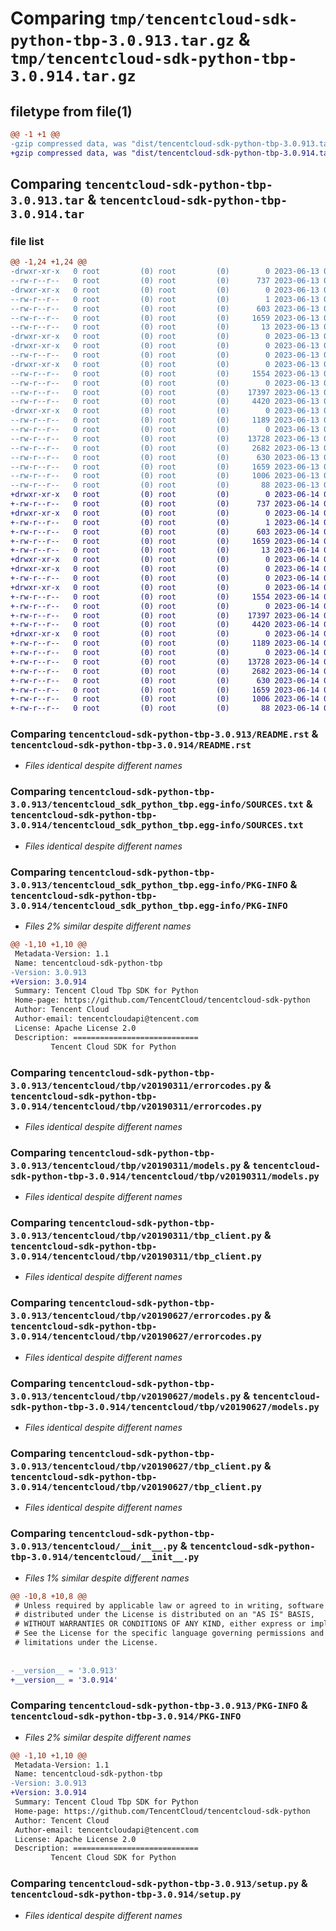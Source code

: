 # Comparing `tmp/tencentcloud-sdk-python-tbp-3.0.913.tar.gz` & `tmp/tencentcloud-sdk-python-tbp-3.0.914.tar.gz`

## filetype from file(1)

```diff
@@ -1 +1 @@
-gzip compressed data, was "dist/tencentcloud-sdk-python-tbp-3.0.913.tar", last modified: Tue Jun 13 02:25:27 2023, max compression
+gzip compressed data, was "dist/tencentcloud-sdk-python-tbp-3.0.914.tar", last modified: Wed Jun 14 00:34:34 2023, max compression
```

## Comparing `tencentcloud-sdk-python-tbp-3.0.913.tar` & `tencentcloud-sdk-python-tbp-3.0.914.tar`

### file list

```diff
@@ -1,24 +1,24 @@
-drwxr-xr-x   0 root         (0) root         (0)        0 2023-06-13 02:25:27.000000 tencentcloud-sdk-python-tbp-3.0.913/
--rw-r--r--   0 root         (0) root         (0)      737 2023-06-13 02:25:27.000000 tencentcloud-sdk-python-tbp-3.0.913/README.rst
-drwxr-xr-x   0 root         (0) root         (0)        0 2023-06-13 02:25:27.000000 tencentcloud-sdk-python-tbp-3.0.913/tencentcloud_sdk_python_tbp.egg-info/
--rw-r--r--   0 root         (0) root         (0)        1 2023-06-13 02:25:27.000000 tencentcloud-sdk-python-tbp-3.0.913/tencentcloud_sdk_python_tbp.egg-info/dependency_links.txt
--rw-r--r--   0 root         (0) root         (0)      603 2023-06-13 02:25:27.000000 tencentcloud-sdk-python-tbp-3.0.913/tencentcloud_sdk_python_tbp.egg-info/SOURCES.txt
--rw-r--r--   0 root         (0) root         (0)     1659 2023-06-13 02:25:27.000000 tencentcloud-sdk-python-tbp-3.0.913/tencentcloud_sdk_python_tbp.egg-info/PKG-INFO
--rw-r--r--   0 root         (0) root         (0)       13 2023-06-13 02:25:27.000000 tencentcloud-sdk-python-tbp-3.0.913/tencentcloud_sdk_python_tbp.egg-info/top_level.txt
-drwxr-xr-x   0 root         (0) root         (0)        0 2023-06-13 02:25:27.000000 tencentcloud-sdk-python-tbp-3.0.913/tencentcloud/
-drwxr-xr-x   0 root         (0) root         (0)        0 2023-06-13 02:25:27.000000 tencentcloud-sdk-python-tbp-3.0.913/tencentcloud/tbp/
--rw-r--r--   0 root         (0) root         (0)        0 2023-06-13 02:25:27.000000 tencentcloud-sdk-python-tbp-3.0.913/tencentcloud/tbp/__init__.py
-drwxr-xr-x   0 root         (0) root         (0)        0 2023-06-13 02:25:27.000000 tencentcloud-sdk-python-tbp-3.0.913/tencentcloud/tbp/v20190311/
--rw-r--r--   0 root         (0) root         (0)     1554 2023-06-13 02:25:27.000000 tencentcloud-sdk-python-tbp-3.0.913/tencentcloud/tbp/v20190311/errorcodes.py
--rw-r--r--   0 root         (0) root         (0)        0 2023-06-13 02:25:27.000000 tencentcloud-sdk-python-tbp-3.0.913/tencentcloud/tbp/v20190311/__init__.py
--rw-r--r--   0 root         (0) root         (0)    17397 2023-06-13 02:25:27.000000 tencentcloud-sdk-python-tbp-3.0.913/tencentcloud/tbp/v20190311/models.py
--rw-r--r--   0 root         (0) root         (0)     4420 2023-06-13 02:25:27.000000 tencentcloud-sdk-python-tbp-3.0.913/tencentcloud/tbp/v20190311/tbp_client.py
-drwxr-xr-x   0 root         (0) root         (0)        0 2023-06-13 02:25:27.000000 tencentcloud-sdk-python-tbp-3.0.913/tencentcloud/tbp/v20190627/
--rw-r--r--   0 root         (0) root         (0)     1189 2023-06-13 02:25:27.000000 tencentcloud-sdk-python-tbp-3.0.913/tencentcloud/tbp/v20190627/errorcodes.py
--rw-r--r--   0 root         (0) root         (0)        0 2023-06-13 02:25:27.000000 tencentcloud-sdk-python-tbp-3.0.913/tencentcloud/tbp/v20190627/__init__.py
--rw-r--r--   0 root         (0) root         (0)    13728 2023-06-13 02:25:27.000000 tencentcloud-sdk-python-tbp-3.0.913/tencentcloud/tbp/v20190627/models.py
--rw-r--r--   0 root         (0) root         (0)     2682 2023-06-13 02:25:27.000000 tencentcloud-sdk-python-tbp-3.0.913/tencentcloud/tbp/v20190627/tbp_client.py
--rw-r--r--   0 root         (0) root         (0)      630 2023-06-13 02:25:27.000000 tencentcloud-sdk-python-tbp-3.0.913/tencentcloud/__init__.py
--rw-r--r--   0 root         (0) root         (0)     1659 2023-06-13 02:25:27.000000 tencentcloud-sdk-python-tbp-3.0.913/PKG-INFO
--rw-r--r--   0 root         (0) root         (0)     1006 2023-06-13 02:25:27.000000 tencentcloud-sdk-python-tbp-3.0.913/setup.py
--rw-r--r--   0 root         (0) root         (0)       88 2023-06-13 02:25:27.000000 tencentcloud-sdk-python-tbp-3.0.913/setup.cfg
+drwxr-xr-x   0 root         (0) root         (0)        0 2023-06-14 00:34:34.000000 tencentcloud-sdk-python-tbp-3.0.914/
+-rw-r--r--   0 root         (0) root         (0)      737 2023-06-14 00:34:34.000000 tencentcloud-sdk-python-tbp-3.0.914/README.rst
+drwxr-xr-x   0 root         (0) root         (0)        0 2023-06-14 00:34:34.000000 tencentcloud-sdk-python-tbp-3.0.914/tencentcloud_sdk_python_tbp.egg-info/
+-rw-r--r--   0 root         (0) root         (0)        1 2023-06-14 00:34:34.000000 tencentcloud-sdk-python-tbp-3.0.914/tencentcloud_sdk_python_tbp.egg-info/dependency_links.txt
+-rw-r--r--   0 root         (0) root         (0)      603 2023-06-14 00:34:34.000000 tencentcloud-sdk-python-tbp-3.0.914/tencentcloud_sdk_python_tbp.egg-info/SOURCES.txt
+-rw-r--r--   0 root         (0) root         (0)     1659 2023-06-14 00:34:34.000000 tencentcloud-sdk-python-tbp-3.0.914/tencentcloud_sdk_python_tbp.egg-info/PKG-INFO
+-rw-r--r--   0 root         (0) root         (0)       13 2023-06-14 00:34:34.000000 tencentcloud-sdk-python-tbp-3.0.914/tencentcloud_sdk_python_tbp.egg-info/top_level.txt
+drwxr-xr-x   0 root         (0) root         (0)        0 2023-06-14 00:34:34.000000 tencentcloud-sdk-python-tbp-3.0.914/tencentcloud/
+drwxr-xr-x   0 root         (0) root         (0)        0 2023-06-14 00:34:34.000000 tencentcloud-sdk-python-tbp-3.0.914/tencentcloud/tbp/
+-rw-r--r--   0 root         (0) root         (0)        0 2023-06-14 00:34:34.000000 tencentcloud-sdk-python-tbp-3.0.914/tencentcloud/tbp/__init__.py
+drwxr-xr-x   0 root         (0) root         (0)        0 2023-06-14 00:34:34.000000 tencentcloud-sdk-python-tbp-3.0.914/tencentcloud/tbp/v20190311/
+-rw-r--r--   0 root         (0) root         (0)     1554 2023-06-14 00:34:34.000000 tencentcloud-sdk-python-tbp-3.0.914/tencentcloud/tbp/v20190311/errorcodes.py
+-rw-r--r--   0 root         (0) root         (0)        0 2023-06-14 00:34:34.000000 tencentcloud-sdk-python-tbp-3.0.914/tencentcloud/tbp/v20190311/__init__.py
+-rw-r--r--   0 root         (0) root         (0)    17397 2023-06-14 00:34:34.000000 tencentcloud-sdk-python-tbp-3.0.914/tencentcloud/tbp/v20190311/models.py
+-rw-r--r--   0 root         (0) root         (0)     4420 2023-06-14 00:34:34.000000 tencentcloud-sdk-python-tbp-3.0.914/tencentcloud/tbp/v20190311/tbp_client.py
+drwxr-xr-x   0 root         (0) root         (0)        0 2023-06-14 00:34:34.000000 tencentcloud-sdk-python-tbp-3.0.914/tencentcloud/tbp/v20190627/
+-rw-r--r--   0 root         (0) root         (0)     1189 2023-06-14 00:34:34.000000 tencentcloud-sdk-python-tbp-3.0.914/tencentcloud/tbp/v20190627/errorcodes.py
+-rw-r--r--   0 root         (0) root         (0)        0 2023-06-14 00:34:34.000000 tencentcloud-sdk-python-tbp-3.0.914/tencentcloud/tbp/v20190627/__init__.py
+-rw-r--r--   0 root         (0) root         (0)    13728 2023-06-14 00:34:34.000000 tencentcloud-sdk-python-tbp-3.0.914/tencentcloud/tbp/v20190627/models.py
+-rw-r--r--   0 root         (0) root         (0)     2682 2023-06-14 00:34:34.000000 tencentcloud-sdk-python-tbp-3.0.914/tencentcloud/tbp/v20190627/tbp_client.py
+-rw-r--r--   0 root         (0) root         (0)      630 2023-06-14 00:34:34.000000 tencentcloud-sdk-python-tbp-3.0.914/tencentcloud/__init__.py
+-rw-r--r--   0 root         (0) root         (0)     1659 2023-06-14 00:34:34.000000 tencentcloud-sdk-python-tbp-3.0.914/PKG-INFO
+-rw-r--r--   0 root         (0) root         (0)     1006 2023-06-14 00:34:34.000000 tencentcloud-sdk-python-tbp-3.0.914/setup.py
+-rw-r--r--   0 root         (0) root         (0)       88 2023-06-14 00:34:34.000000 tencentcloud-sdk-python-tbp-3.0.914/setup.cfg
```

### Comparing `tencentcloud-sdk-python-tbp-3.0.913/README.rst` & `tencentcloud-sdk-python-tbp-3.0.914/README.rst`

 * *Files identical despite different names*

### Comparing `tencentcloud-sdk-python-tbp-3.0.913/tencentcloud_sdk_python_tbp.egg-info/SOURCES.txt` & `tencentcloud-sdk-python-tbp-3.0.914/tencentcloud_sdk_python_tbp.egg-info/SOURCES.txt`

 * *Files identical despite different names*

### Comparing `tencentcloud-sdk-python-tbp-3.0.913/tencentcloud_sdk_python_tbp.egg-info/PKG-INFO` & `tencentcloud-sdk-python-tbp-3.0.914/tencentcloud_sdk_python_tbp.egg-info/PKG-INFO`

 * *Files 2% similar despite different names*

```diff
@@ -1,10 +1,10 @@
 Metadata-Version: 1.1
 Name: tencentcloud-sdk-python-tbp
-Version: 3.0.913
+Version: 3.0.914
 Summary: Tencent Cloud Tbp SDK for Python
 Home-page: https://github.com/TencentCloud/tencentcloud-sdk-python
 Author: Tencent Cloud
 Author-email: tencentcloudapi@tencent.com
 License: Apache License 2.0
 Description: ============================
         Tencent Cloud SDK for Python
```

### Comparing `tencentcloud-sdk-python-tbp-3.0.913/tencentcloud/tbp/v20190311/errorcodes.py` & `tencentcloud-sdk-python-tbp-3.0.914/tencentcloud/tbp/v20190311/errorcodes.py`

 * *Files identical despite different names*

### Comparing `tencentcloud-sdk-python-tbp-3.0.913/tencentcloud/tbp/v20190311/models.py` & `tencentcloud-sdk-python-tbp-3.0.914/tencentcloud/tbp/v20190311/models.py`

 * *Files identical despite different names*

### Comparing `tencentcloud-sdk-python-tbp-3.0.913/tencentcloud/tbp/v20190311/tbp_client.py` & `tencentcloud-sdk-python-tbp-3.0.914/tencentcloud/tbp/v20190311/tbp_client.py`

 * *Files identical despite different names*

### Comparing `tencentcloud-sdk-python-tbp-3.0.913/tencentcloud/tbp/v20190627/errorcodes.py` & `tencentcloud-sdk-python-tbp-3.0.914/tencentcloud/tbp/v20190627/errorcodes.py`

 * *Files identical despite different names*

### Comparing `tencentcloud-sdk-python-tbp-3.0.913/tencentcloud/tbp/v20190627/models.py` & `tencentcloud-sdk-python-tbp-3.0.914/tencentcloud/tbp/v20190627/models.py`

 * *Files identical despite different names*

### Comparing `tencentcloud-sdk-python-tbp-3.0.913/tencentcloud/tbp/v20190627/tbp_client.py` & `tencentcloud-sdk-python-tbp-3.0.914/tencentcloud/tbp/v20190627/tbp_client.py`

 * *Files identical despite different names*

### Comparing `tencentcloud-sdk-python-tbp-3.0.913/tencentcloud/__init__.py` & `tencentcloud-sdk-python-tbp-3.0.914/tencentcloud/__init__.py`

 * *Files 1% similar despite different names*

```diff
@@ -10,8 +10,8 @@
 # Unless required by applicable law or agreed to in writing, software
 # distributed under the License is distributed on an "AS IS" BASIS,
 # WITHOUT WARRANTIES OR CONDITIONS OF ANY KIND, either express or implied.
 # See the License for the specific language governing permissions and
 # limitations under the License.
 
 
-__version__ = '3.0.913'
+__version__ = '3.0.914'
```

### Comparing `tencentcloud-sdk-python-tbp-3.0.913/PKG-INFO` & `tencentcloud-sdk-python-tbp-3.0.914/PKG-INFO`

 * *Files 2% similar despite different names*

```diff
@@ -1,10 +1,10 @@
 Metadata-Version: 1.1
 Name: tencentcloud-sdk-python-tbp
-Version: 3.0.913
+Version: 3.0.914
 Summary: Tencent Cloud Tbp SDK for Python
 Home-page: https://github.com/TencentCloud/tencentcloud-sdk-python
 Author: Tencent Cloud
 Author-email: tencentcloudapi@tencent.com
 License: Apache License 2.0
 Description: ============================
         Tencent Cloud SDK for Python
```

### Comparing `tencentcloud-sdk-python-tbp-3.0.913/setup.py` & `tencentcloud-sdk-python-tbp-3.0.914/setup.py`

 * *Files identical despite different names*

